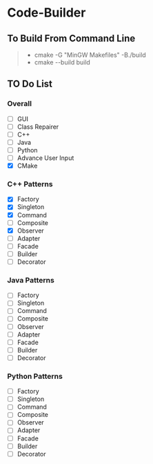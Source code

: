 # Code-Builder

## To Build From Command Line
> - cmake -G "MinGW Makefiles" -B./build
> - cmake --build build

## TO Do List

### Overall
- [ ] GUI
- [ ] Class Repairer
- [ ] C++
- [ ] Java
- [ ] Python
- [ ] Advance User Input
- [x] CMake

### C++ Patterns
- [x] Factory
- [x] Singleton
- [x] Command
- [ ] Composite
- [x] Observer 
- [ ] Adapter 
- [ ] Facade 
- [ ] Builder 
- [ ] Decorator 

### Java Patterns
- [ ] Factory
- [ ] Singleton
- [ ] Command
- [ ] Composite
- [ ] Observer 
- [ ] Adapter 
- [ ] Facade 
- [ ] Builder 
- [ ] Decorator 

### Python Patterns
- [ ] Factory
- [ ] Singleton
- [ ] Command
- [ ] Composite
- [ ] Observer 
- [ ] Adapter 
- [ ] Facade 
- [ ] Builder 
- [ ] Decorator 
